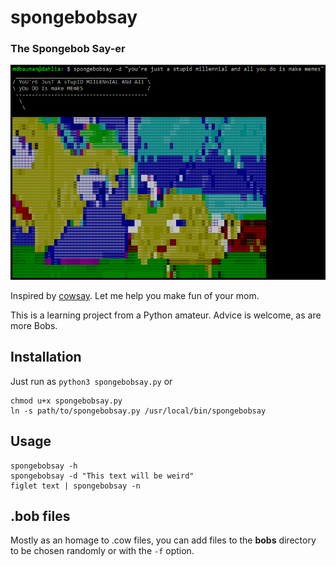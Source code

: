 # spongebobsay
### The Spongebob Say-er

![Screenshot](screenshot-min.png?raw=true "Screenshot")

Inspired by [cowsay](//github.com/tnalpgge/rank-amateur-cowsay/). Let me help you make fun of your mom.

This is a learning project from a Python amateur. Advice is welcome, as are more Bobs.

## Installation
Just run as `python3 spongebobsay.py` or
```
chmod u+x spongebobsay.py
ln -s path/to/spongebobsay.py /usr/local/bin/spongebobsay
```

## Usage
```
spongebobsay -h
spongebobsay -d "This text will be weird"
figlet text | spongebobsay -n
```

## .bob files
Mostly as an homage to .cow files, you can add files to the **bobs** directory to be chosen randomly or with the `-f` option. 
